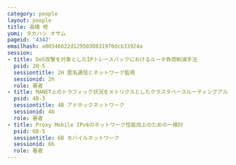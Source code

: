```yaml
---
category: people
layout: people
title: 高橋 修
yomi: タカハシ オサム
pageid: '4342'
emailhash: a00346622d1295030831970dcb33924a
session:
- title: DoS攻撃を対象としたIPトレースバックにおけるルータ負荷削減手法
  psid: 2H-5
  sessiontitle: 2H 匿名通信とネットワーク監視
  sessionid: 2h
  role: 著者
- title: MANET上のトラフィック状況をメトリクスとしたクラスタベースルーティングアルゴリズムの提案
  psid: 4B-3
  sessiontitle: 4B アドホックネットワーク
  sessionid: 4b
  role: 著者
- title: Proxy Mobile IPv6のネットワーク性能向上のための一検討
  psid: 6B-5
  sessiontitle: 6B モバイルネットワーク
  sessionid: 6b
  role: 著者
---
```

